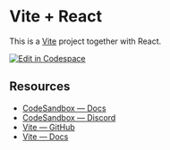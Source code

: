 # Vite + React

This is a [Vite](https://vitejs.dev) project together with React.


[![Edit in Codespace](https://www.clker.com/cliparts/3/U/9/2/6/e/button-edit-hi.png)](https://CODESPACE-NAME.github.dev)

## Resources

- [CodeSandbox — Docs](https://codesandbox.io/docs/learn)
- [CodeSandbox — Discord](https://discord.gg/Ggarp3pX5H)
- [Vite — GitHub](https://github.com/vitejs/vite)
- [Vite — Docs](https://vitejs.dev/guide/)
